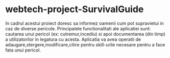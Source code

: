 # webtech-project-SurvivalGuide

In cadrul acestui proiect doresc sa informez oamenii cum pot supravietui in caz de diverse pericole.
Principalele functionalitati ale aplicatiei sunt: cautarea unui pericol (ex: cutremur,incediu) si apoi documentarea (din timp) a utilizatorilor in legatura cu acesta.
Aplicatia va avea operatii de adaugare,stergere,modificare,citire pentru skill-urile necesare pentru a face fata unui pericol.
